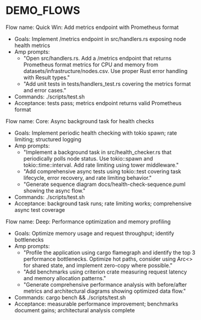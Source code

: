 # DEMO_FLOWS

Flow name: Quick Win: Add metrics endpoint with Prometheus format
- Goals: Implement /metrics endpoint in src/handlers.rs exposing node health metrics
- Amp prompts:
  - "Open src/handlers.rs. Add a /metrics endpoint that returns Prometheus format metrics for CPU and memory from datasets/infrastructure/nodes.csv. Use proper Rust error handling with Result types."
  - "Add unit tests in tests/handlers_test.rs covering the metrics format and error cases."
- Commands: ./scripts/test.sh
- Acceptance: tests pass; metrics endpoint returns valid Prometheus format

Flow name: Core: Async background task for health checks
- Goals: Implement periodic health checking with tokio spawn; rate limiting; structured logging
- Amp prompts:
  - "Implement a background task in src/health_checker.rs that periodically polls node status. Use tokio::spawn and tokio::time::interval. Add rate limiting using tower middleware."
  - "Add comprehensive async tests using tokio::test covering task lifecycle, error recovery, and rate limiting behavior."
  - "Generate sequence diagram docs/health-check-sequence.puml showing the async flow."
- Commands: ./scripts/test.sh
- Acceptance: background task runs; rate limiting works; comprehensive async test coverage

Flow name: Deep: Performance optimization and memory profiling
- Goals: Optimize memory usage and request throughput; identify bottlenecks
- Amp prompts:
  - "Profile the application using cargo flamegraph and identify the top 3 performance bottlenecks. Optimize hot paths, consider using Arc<> for shared state, and implement zero-copy where possible."
  - "Add benchmarks using criterion crate measuring request latency and memory allocation patterns."
  - "Generate comprehensive performance analysis with before/after metrics and architectural diagrams showing optimized data flow."
- Commands: cargo bench && ./scripts/test.sh
- Acceptance: measurable performance improvement; benchmarks document gains; architectural analysis complete
